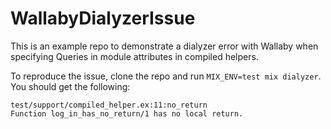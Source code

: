 # WallabyDialyzerIssue

This is an example repo to demonstrate a dialyzer error with Wallaby when specifying Queries in module attributes
in compiled helpers.

To reproduce the issue, clone the repo and run `MIX_ENV=test mix dialyzer`. You should get the following:

```
test/support/compiled_helper.ex:11:no_return
Function log_in_has_no_return/1 has no local return.
```
